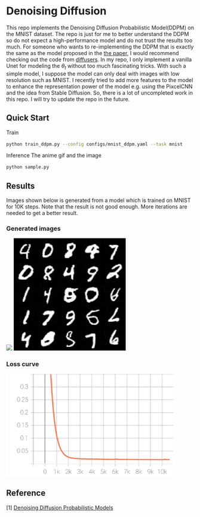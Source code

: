 # Denoising Diffusion

This repo implements the Denoising Diffusion Probabilistic Model(DDPM) on the MNIST dataset. The repo is just for me to better understand the DDPM so do not expect a high-performance model and do not trust the results too much. For someone who wants to re-implementing the DDPM that is exactly the same as the model proposed in the [the paper](https://arxiv.org/abs/2006.11239), I would recommend checking out the code from [diffusers](https://github.com/huggingface/diffusers). In my repo, I only implement a vanilla Unet for modeling the $\theta_{t}$ without too much fascinating tricks. With such a simple model, I suppose the model can only deal with images with low resolution such as MNIST. I recently tried to add more features to the model to enhance the representation power of the model e.g. using the PixcelCNN and the idea from Stable Diffusion. So, there is a lot of uncompleted work in this repo. I will try to update the repo in the future.


## Quick Start 

Train
```bash
python train_ddpm.py --config configs/mnist_ddpm.yaml --task mnist
```

Inference
The anime gif and the image 
```bash
python sample.py
```



## Results
Images shown below is generated from a model which is trained on MNIST for 10K steps. Note that the result is not good enough. More iterations are needed to get a better result.

### Generated images
<img src="asset/anime.gif"  width="300">
<img src="asset/final.png"  width="300">

### Loss curve
<img src="asset/loss.svg"  width="450">

## Reference

[1] [Denoising Diffusion Probabilistic Models](https://arxiv.org/abs/2006.11239)
